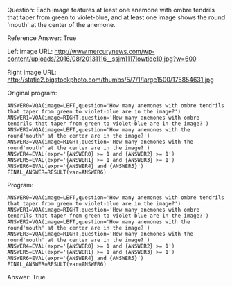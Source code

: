 Question: Each image features at least one anemone with ombre tendrils that taper from green to violet-blue, and at least one image shows the round 'mouth' at the center of the anemone.

Reference Answer: True

Left image URL: http://www.mercurynews.com/wp-content/uploads/2016/08/20131116__ssjm1117lowtide10.jpg?w=600

Right image URL: http://static2.bigstockphoto.com/thumbs/5/7/1/large1500/175854631.jpg

Original program:

```
ANSWER0=VQA(image=LEFT,question='How many anemones with ombre tendrils that taper from green to violet-blue are in the image?')
ANSWER1=VQA(image=RIGHT,question='How many anemones with ombre tendrils that taper from green to violet-blue are in the image?')
ANSWER2=VQA(image=LEFT,question='How many anemones with the round'mouth' at the center are in the image?')
ANSWER3=VQA(image=RIGHT,question='How many anemones with the round'mouth' at the center are in the image?')
ANSWER4=EVAL(expr='{ANSWER0} >= 1 and {ANSWER2} >= 1')
ANSWER5=EVAL(expr='{ANSWER1} >= 1 and {ANSWER3} >= 1')
ANSWER6=EVAL(expr='{ANSWER4} and {ANSWER5}')
FINAL_ANSWER=RESULT(var=ANSWER6)
```
Program:

```
ANSWER0=VQA(image=LEFT,question='How many anemones with ombre tendrils that taper from green to violet-blue are in the image?')
ANSWER1=VQA(image=RIGHT,question='How many anemones with ombre tendrils that taper from green to violet-blue are in the image?')
ANSWER2=VQA(image=LEFT,question='How many anemones with the round'mouth' at the center are in the image?')
ANSWER3=VQA(image=RIGHT,question='How many anemones with the round'mouth' at the center are in the image?')
ANSWER4=EVAL(expr='{ANSWER0} >= 1 and {ANSWER2} >= 1')
ANSWER5=EVAL(expr='{ANSWER1} >= 1 and {ANSWER3} >= 1')
ANSWER6=EVAL(expr='{ANSWER4} and {ANSWER5}')
FINAL_ANSWER=RESULT(var=ANSWER6)
```
Answer: True


